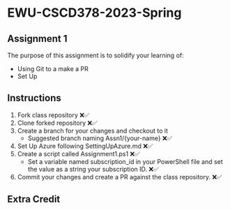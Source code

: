 # EWU-CSCD378-2023-Spring

## Assignment 1

The purpose of this assignment is to solidify your learning of:

- Using Git to a make a PR
- Set Up

## Instructions

1. Fork class repository ❌✅
2. Clone forked repository ❌✅
3. Create a branch for your changes and checkout to it
   - Suggested branch naming Assn1/{your-name} ❌✅
4. Set Up Azure following SettingUpAzure.md ❌✅
5. Create a script called Assignment1.ps1 ❌✅
   - Set a variable named subscription_id in your PowerShell file and set the value as a string your subscription ID. ❌✅
6. Commit your changes and create a PR against the class repository. ❌✅

## Extra Credit

